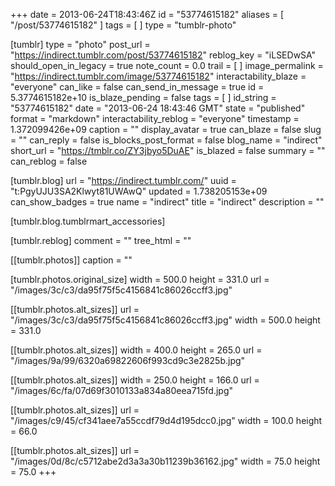 +++
date = 2013-06-24T18:43:46Z
id = "53774615182"
aliases = [ "/post/53774615182" ]
tags = [ ]
type = "tumblr-photo"

[tumblr]
type = "photo"
post_url = "https://indirect.tumblr.com/post/53774615182"
reblog_key = "iLSEDwSA"
should_open_in_legacy = true
note_count = 0.0
trail = [ ]
image_permalink = "https://indirect.tumblr.com/image/53774615182"
interactability_blaze = "everyone"
can_like = false
can_send_in_message = true
id = 5.3774615182e+10
is_blaze_pending = false
tags = [ ]
id_string = "53774615182"
date = "2013-06-24 18:43:46 GMT"
state = "published"
format = "markdown"
interactability_reblog = "everyone"
timestamp = 1.372099426e+09
caption = ""
display_avatar = true
can_blaze = false
slug = ""
can_reply = false
is_blocks_post_format = false
blog_name = "indirect"
short_url = "https://tmblr.co/ZY3jbyo5DuAE"
is_blazed = false
summary = ""
can_reblog = false

[tumblr.blog]
url = "https://indirect.tumblr.com/"
uuid = "t:PgyUJU3SA2Klwyt81UWAwQ"
updated = 1.738205153e+09
can_show_badges = true
name = "indirect"
title = "indirect"
description = ""

[tumblr.blog.tumblrmart_accessories]

[tumblr.reblog]
comment = ""
tree_html = ""

[[tumblr.photos]]
caption = ""

[tumblr.photos.original_size]
width = 500.0
height = 331.0
url = "/images/3c/c3/da95f75f5c4156841c86026ccff3.jpg"

[[tumblr.photos.alt_sizes]]
url = "/images/3c/c3/da95f75f5c4156841c86026ccff3.jpg"
width = 500.0
height = 331.0

[[tumblr.photos.alt_sizes]]
width = 400.0
height = 265.0
url = "/images/9a/99/6320a69822606f993cd9c3e2825b.jpg"

[[tumblr.photos.alt_sizes]]
width = 250.0
height = 166.0
url = "/images/6c/fa/07d69f3010133a834a80eea715fd.jpg"

[[tumblr.photos.alt_sizes]]
url = "/images/c9/45/cf341aee7a55ccdf79d4d195dcc0.jpg"
width = 100.0
height = 66.0

[[tumblr.photos.alt_sizes]]
url = "/images/0d/8c/c5712abe2d3a3a30b11239b36162.jpg"
width = 75.0
height = 75.0
+++
